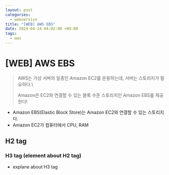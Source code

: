 ```yaml
---
layout: post
categories:
  - webservice
title: "[WEB] AWS EBS"
date: 2024-04-24 04:02:00 +09:00
tags:
  - aws
---
```

# \[WEB] AWS EBS

>AWS는 가상 서버의 일종인 Amazon EC2를 운용하는데, 서버는 스토리지가 필요하다.\
>
>Amazon은 EC2와 연결할 수 있는 블록 수준 스토리지인 Amazon EBS를 제공한다!

- Amazon EBS(Elastic Block Store)는 Amazon EC2와 연결할 수 있는 스토리지다.
- Amazon EC2가 컴퓨터에서 CPU, RAM

## H2 tag

### H3 tag (element about H2 tag)
- explane about H3 tag